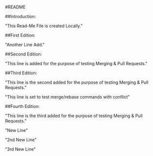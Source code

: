 #README

##Introduction:

"This Read-Me File is created Locally." 

##First Edition:

"Another Line Add." 

##Second Edition:

"This line is added for the purpose of testing Merging & Pull Requests."

##Third Edition:

"This line is the second added for the purpose of testing Merging & Pull Requests."

"This line is set to test merge/rebase commands with conflict"

##Fourth Edition:

"This line is the third added for the purpose of testing Merging & Pull Requests."

"New Line"

"2nd New Line"

"3rd New Line"
